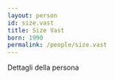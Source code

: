 ```yaml
---
layout: person
id: size.vast
title: Size Vast
born: 1990
permalink: /people/size.vast
---
```


Dettagli della persona 